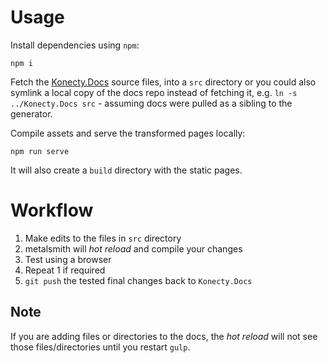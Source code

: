 
# Usage

Install dependencies using `npm`:

```
npm i
```

Fetch the [Konecty.Docs](https://github.com/Konecty/Konecty.Docs) source files, into a `src` directory or you could also symlink a local copy of the docs repo instead of fetching it, e.g. `ln -s ../Konecty.Docs src` - assuming docs were pulled as a sibling to the generator.

Compile assets and serve the transformed pages locally:

```
npm run serve
```

It will also create a `build` directory with the static pages.

# Workflow

1. Make edits to the files in `src` directory
2. metalsmith will *hot reload* and compile your changes
3. Test using a browser 
4. Repeat 1 if required
5. `git push` the tested final changes back to `Konecty.Docs`

## Note

If you are adding files or directories to the docs, the *hot reload* will not see those files/directories until you restart `gulp`.
